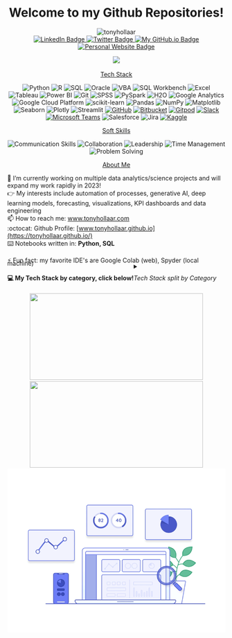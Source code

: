 <h1 align='center'>
Welcome to my Github Repositories!
</h1>

<div align="center" id="logo">
<img src="https://socialify.git.ci/tonyhollaar/tonyhollaar/image?font=Source%20Code%20Pro&name=1&pattern=Signal&theme=Auto" alt="tonyhollaar" width="640" height="320" />
</div>

<div align="center" id="badges">
  <a href="https://www.linkedin.com/in/tony-hollaar-819a9bb8/">
    <img src="https://img.shields.io/badge/LinkedIn-blue?style=flat-square&logo=linkedin&logoColor=white" alt="LinkedIn Badge"/>
  </a>
  <a href="https://twitter.com/TonyHollaar">
    <img src="https://img.shields.io/badge/Twitter-blue?style=flat-square&logo=twitter&logoColor=white" alt="Twitter Badge"/>
  </a>
  <a href="https://tonyhollaar.github.io/">
    <img src="https://img.shields.io/badge/-My Github.io-black?style=flat-square&logo=github" alt="My GitHub.io Badge"/>
  </a>
  <a href="https://www.tonyhollaar.com">
    <img src="https://img.shields.io/badge/My%20Website-darkgreen?style=flat-square&logo=google-chrome&logoColor=white" alt="Personal Website Badge"/>
  </a>
</div>
<!-- Profile Views Counter -->
<p align="center">
  <img src="https://komarev.com/ghpvc/?username=tonyhollaar&color=blueviolet">
</p>

<p align="center">
  <a href="#tech-stack">Tech Stack</a>
</p>
<!-- Badges of Tech Stack -->
<p align='center'>
<!-- Programming Languages: -->
  <img src="https://img.shields.io/badge/Python-FFD43B?style=for-the-badge&logo=python&logoColor=blue" alt="Python">
  <img src="https://img.shields.io/badge/R-276DC3?style=for-the-badge&logo=r&logoColor=white" alt="R">
  <img src="https://img.shields.io/badge/SQL-CC2927?style=for-the-badge&logo=sql&logoColor=white" alt="SQL">
  <img src="https://img.shields.io/badge/Oracle-F80000?style=for-the-badge&logo=oracle&logoColor=white" alt="Oracle">
  <img src="https://img.shields.io/badge/VBA-217346?style=for-the-badge&logo=microsoft-excel&logoColor=white" alt="VBA">
<!-- Tools & Frameworks: -->
  <img src="https://img.shields.io/badge/SQL%20Workbench-005A9C?style=for-the-badge&logo=mysql&logoColor=white" alt="SQL Workbench">
  <img src="https://img.shields.io/badge/Excel-217346?style=for-the-badge&logo=microsoft-excel&logoColor=white" alt="Excel">
  <img src="https://img.shields.io/badge/Tableau-E97627?style=for-the-badge&logo=tableau&logoColor=white" alt="Tableau">
  <img src="https://img.shields.io/badge/Power%20BI-F2C811?style=for-the-badge&logo=power-bi&logoColor=black" alt="Power BI">
  <img src="https://img.shields.io/badge/Git-F05032?style=for-the-badge&logo=git&logoColor=white" alt="Git">
  <img src="https://img.shields.io/badge/SPSS-3D007F?style=for-the-badge&logo=ibm&logoColor=white" alt="SPSS">
  <img src="https://img.shields.io/badge/PySpark-E25A1C?style=for-the-badge&logo=apache-spark&logoColor=white" alt="PySpark">
  <img src="https://img.shields.io/badge/h2o-0199D9?style=for-the-badge&logo=h2oai&logoColor=white" alt="H2O">
  <img src="https://img.shields.io/badge/Google%20Analytics-E37400?style=for-the-badge&logo=google-analytics&logoColor=white" alt="Google Analytics">
  <img src="https://img.shields.io/badge/Google%20Cloud%20Platform-4285F4?style=for-the-badge&logo=google-cloud&logoColor=white" alt="Google Cloud Platform">
<!-- Data Science Libraries: -->
  <img src="https://img.shields.io/badge/scikit--learn-F7931E?style=for-the-badge&logo=scikit-learn&logoColor=white" alt="scikit-learn">
  <img src="https://img.shields.io/badge/Pandas-150458?style=for-the-badge&logo=pandas&logoColor=white" alt="Pandas">
  <img src="https://img.shields.io/badge/NumPy-013243?style=for-the-badge&logo=numpy&logoColor=white" alt="NumPy">
  <img src="https://img.shields.io/badge/Matplotlib-3776AB?style=for-the-badge&logo=python&logoColor=white" alt="Matplotlib">
  <img src="https://img.shields.io/badge/Seaborn-3776AB?style=for-the-badge&logo=python&logoColor=white" alt="Seaborn">
  <img src="https://img.shields.io/badge/Plotly-3F4F75?style=for-the-badge&logo=plotly&logoColor=white" alt="Plotly">
  <img src="https://img.shields.io/badge/Streamlit-FF4B4B?style=for-the-badge&logo=streamlit&logoColor=white" alt="Streamlit">  
<!-- Collaboration Platforms: -->
  <a href="https://github.com/"><img src="https://img.shields.io/badge/GitHub-181717?style=for-the-badge&logo=github&logoColor=white" alt="GitHub"></a>
  <a href="https://bitbucket.org/"><img src="https://img.shields.io/badge/Bitbucket-0052CC?style=for-the-badge&logo=bitbucket&logoColor=white" alt="Bitbucket"></a>
  <a href="https://www.gitpod.io/"><img src="https://img.shields.io/badge/Gitpod-1AA6E4?style=for-the-badge&logo=gitpod&logoColor=white" alt="Gitpod"></a>
  <a href="https://slack.com/"><img src="https://img.shields.io/badge/Slack-4A154B?style=for-the-badge&logo=slack&logoColor=white" alt="Slack"></a>
  <a href="https://www.microsoft.com/en-in/microsoft-teams/group-chat-software"><img src="https://img.shields.io/badge/Microsoft%20Teams-6264A7?style=for-the-badge&logo=microsoft-teams&logoColor=white" alt="Microsoft Teams"></a>
  <img src="https://img.shields.io/badge/Salesforce-00A1E0?style=for-the-badge&logo=salesforce&logoColor=white" alt="Salesforce">
  <img src="https://img.shields.io/badge/Jira-0052CC?style=for-the-badge&logo=jira&logoColor=white" alt="Jira">
<!-- Competitive Programming Platforms: -->
  <a href="https://www.kaggle.com/"><img src="https://img.shields.io/badge/Kaggle-20BEFF?style=for-the-badge&logo=kaggle&logoColor=white" alt="Kaggle"></a>
<br>
 
<p align="center">
  <a href="#soft-skills">Soft Skills</a>
</p>
<!-- Badges of Soft Skills-->
<p align='center'>  
  <img src="https://img.shields.io/badge/Communication-Skills-green.svg" alt="Communication Skills"/>
  <img src="https://img.shields.io/badge/Collaboration-blue.svg" alt="Collaboration"/>
  <img src="https://img.shields.io/badge/Leadership-yellow.svg" alt="Leadership"/>
  <img src="https://img.shields.io/badge/Time-Management-red.svg" alt="Time Management"/>
  <img src="https://img.shields.io/badge/Problem-Solving-orange.svg" alt="Problem Solving"/>
</p>
  
<p align="center">
  <a href="#about-me">About Me</a>
</p>
  
🔭 I’m currently working on multiple data analytics/science projects and will expand my work rapidly in 2023!
<br> :point_right: My interests include automation of processes, generative AI, deep learning models, forecasting, visualizations, KPI dashboards and data engineering
<br>📫 How to reach me: www.tonyhollaar.com
<br> :octocat:  Github Profile: [www.tonyhollaar.github.io](https://tonyhollaar.github.io/) 
<br> :keyboard: Notebooks written in: <b> Python, SQL </b>
<div style="line-height: 0.5;">
<br> ⚡ Fun fact: my favorite IDE's are Google Colab (web), Spyder (local machine)
<br><span style="display: inline-block; font-weight: bold;">💻 My Tech Stack by category, click below!</span><details style="display: inline-block;"><summary><h6>Tech Stack split by Category</h6></summary>
    <h6>Programming Languages</h6>
            <img src="https://img.shields.io/badge/Python-FFD43B?style=for-the-badge&logo=python&logoColor=blue" alt="Python">
            <img src="https://img.shields.io/badge/R-276DC3?style=for-the-badge&logo=r&logoColor=white" alt="R">
            <img src="https://img.shields.io/badge/SQL-CC2927?style=for-the-badge&logo=sql&logoColor=white" alt="SQL">
            <img src="https://img.shields.io/badge/Oracle-F80000?style=for-the-badge&logo=oracle&logoColor=white" alt="Oracle">
            <img src="https://img.shields.io/badge/VBA-217346?style=for-the-badge&logo=microsoft-excel&logoColor=white" alt="VBA">
          <h6>Tools & Frameworks:</h6>
            <img src="https://img.shields.io/badge/SQL%20Workbench-005A9C?style=for-the-badge&logo=mysql&logoColor=white" alt="SQL Workbench">
            <img src="https://img.shields.io/badge/Excel-217346?style=for-the-badge&logo=microsoft-excel&logoColor=white" alt="Excel">
            <img src="https://img.shields.io/badge/Tableau-E97627?style=for-the-badge&logo=tableau&logoColor=white" alt="Tableau">
            <img src="https://img.shields.io/badge/Power%20BI-F2C811?style=for-the-badge&logo=power-bi&logoColor=black" alt="Power BI">
            <img src="https://img.shields.io/badge/Git-F05032?style=for-the-badge&logo=git&logoColor=white" alt="Git">
            <img src="https://img.shields.io/badge/SPSS-3D007F?style=for-the-badge&logo=ibm&logoColor=white" alt="SPSS">
            <img src="https://img.shields.io/badge/PySpark-E25A1C?style=for-the-badge&logo=apache-spark&logoColor=white" alt="PySpark">
            <img src="https://img.shields.io/badge/h2o-0199D9?style=for-the-badge&logo=h2oai&logoColor=white" alt="H2O">
            <img src="https://img.shields.io/badge/Google%20Analytics-E37400?style=for-the-badge&logo=google-analytics&logoColor=white" alt="Google Analytics">
            <img src="https://img.shields.io/badge/Google%20Cloud%20Platform-4285F4?style=for-the-badge&logo=google-cloud&logoColor=white" alt="Google Cloud Platform">
          <h6>Data Science Libraries:</h6>
            <img src="https://img.shields.io/badge/scikit--learn-F7931E?style=for-the-badge&logo=scikit-learn&logoColor=white" alt="scikit-learn">
            <img src="https://img.shields.io/badge/Pandas-150458?style=for-the-badge&logo=pandas&logoColor=white" alt="Pandas">
            <img src="https://img.shields.io/badge/NumPy-013243?style=for-the-badge&logo=numpy&logoColor=white" alt="NumPy">
            <img src="https://img.shields.io/badge/Matplotlib-3776AB?style=for-the-badge&logo=python&logoColor=white" alt="Matplotlib">
            <img src="https://img.shields.io/badge/Seaborn-3776AB?style=for-the-badge&logo=python&logoColor=white" alt="Seaborn">
            <img src="https://img.shields.io/badge/Plotly-3F4F75?style=for-the-badge&logo=plotly&logoColor=white" alt="Plotly">
            <img src="https://img.shields.io/badge/Streamlit-FF4B4B?style=for-the-badge&logo=streamlit&logoColor=white" alt="Streamlit">
          <h6>Collaboration Platforms:</h6></summary>
            <a href="https://github.com/"><img src="https://img.shields.io/badge/GitHub-181717?style=for-the-badge&logo=github&logoColor=white" alt="GitHub"></a>
            <a href="https://bitbucket.org/"><img src="https://img.shields.io/badge/Bitbucket-0052CC?style=for-the-badge&logo=bitbucket&logoColor=white" alt="Bitbucket"></a>
            <a href="https://www.gitpod.io/"><img src="https://img.shields.io/badge/Gitpod-1AA6E4?style=for-the-badge&logo=gitpod&logoColor=white" alt="Gitpod"></a>
            <a href="https://slack.com/"><img src="https://img.shields.io/badge/Slack-4A154B?style=for-the-badge&logo=slack&logoColor=white" alt="Slack"></a>
            <a href="https://www.microsoft.com/en-in/microsoft-teams/group-chat-software"><img src="https://img.shields.io/badge/Microsoft%20Teams-6264A7?style=for-the-badge&logo=microsoft-teams&logoColor=white" alt="Microsoft Teams"></a>
            <img src="https://img.shields.io/badge/Salesforce-00A1E0?style=for-the-badge&logo=salesforce&logoColor=white" alt="Salesforce">
            <img src="https://img.shields.io/badge/Jira-0052CC?style=for-the-badge&logo=jira&logoColor=white" alt="Jira">
         <h6>Competitive Programming Platforms:</h6></summary>
          <a href="https://www.kaggle.com/"><img src="https://img.shields.io/badge/Kaggle-20BEFF?style=for-the-badge&logo=kaggle&logoColor=white" alt="Kaggle"></a>
  </details>
</div>

<div align="center" id="bottom widgets" style="margin-bottom: 5px;">
    <a href="#"><img src="https://github-readme-stats.vercel.app/api?username=tonyhollaar&hide=prs,issues,contribs&show_icons=true&count_private=true&theme=light" width="400" height="200"></a>
    <a href="https://github.com/anuraghazra/github-readme-stats"><img src="https://github-readme-stats.vercel.app/api/top-langs/?username=tonyhollaar&hide_progress=true" width="400" height="200"></a>
    <img src="https://github.com/tonyhollaar/tonyhollaar/blob/main/images/image_processing.gif", alt="Image_Processing.gif">
</div>
<!-- **tonyhollaar/tonyhollaar** is a ✨ _special_ ✨ repository because its `README.md` (this file) appears on your GitHub profile. -->
